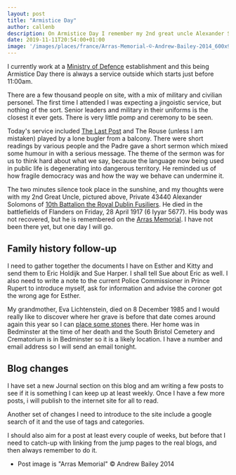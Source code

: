 ```yaml
---
layout: post
title: "Armistice Day"
author: callenb
description: On Armistice Day I remember my 2nd great uncle Alexander Solomons who lost his life on the battlefields of Flanders on 28th April 1917 (6 Iyyar 5677)
date: 2019-11-11T20:54:00+01:00
image: '/images/places/france/Arras-Memorial-©-Andrew-Bailey-2014_600x900.jpg'
---
```

I currently work at a [Ministry of Defence](https://www.gov.uk/government/organisations/ministry-of-defence) establishment and this being Armistice Day there is always a service outside which starts just before 11:00am.

There are a few thousand people on site, with a mix of military and civilian personel.  The first time I attended I was expecting a jingoistic service, but nothing of the sort.  Senior leaders and military in their uniforms is the closest it ever gets.  There is very little pomp and ceremony to be seen.

Today's service included [The Last Post](https://youtu.be/EDS3TxtGaQ0) and The Rouse (unless I am mistaken) played by a lone bugler from a balcony.  There were short readings by various people and the Padre gave a short sermon which mixed some humour in with a serious message.  The theme of the sermon was for us to think hard about what we say, because the language now being used in public life is degenerating into dangerous territory.  He reminded us of how fragile democracy was and how the way we behave can undermine it.

The two minutes silence took place in the sunshine, and my thoughts were with my 2nd Great Uncle, pictured above, Private 43440 Alexander Solomons of [10th Battalion the Royal Dublin Fusiliers](https://wartimememoriesproject.com/greatwar/allied/battalion.php?pid=6090).  He died in the battlefields of Flanders on Friday, 28 April 1917 (6 Iyyar 5677).  His body was not recovered, but he is remembered on the [Arras Memorial](https://www.cwgc.org/find/find-cemeteries-and-memorials/82700/arras-memorial).  I have not been there yet, but one day I will go.

## Family history follow-up

I need to gather together the documents I have on Esther and Kitty and send them to Eric Holdijk and Sue Harper.  I shall tell Sue about Eric as well.  I also need to write a note to the current Police Commissioner in Prince Rupert to introduce myself, ask for information and advise the coroner got the wrong age for Esther.

My grandmother, Eva Lichtenstein, died on 8 December 1985 and I would really like to discover where her grave is before that date comes around again this year so I can [place some stones](https://www.myjewishlearning.com/article/putting-stones-on-jewish-graves/) there.  Her home was in Bedminster at the time of her death and the South Bristol Cemetery and Crematorium is in Bedminster so it is a likely location.  I have a number and email address so I will send an email tonight.

## Blog changes
I have set a new Journal section on this blog and am writing a few posts to see if it is something I can keep up at least weekly.  Once I have a few more posts, i will publish to the internet site for all to read.

Another set of changes I need to introduce to the site include a google search of it and the use of tags and categories.

I should also aim for a post at least every couple of weeks, but before that I need to catch-up with linking from the jump pages to the real blogs, and then always remember to do it.

* Post image is "Arras Memorial" &copy; Andrew Bailey 2014
